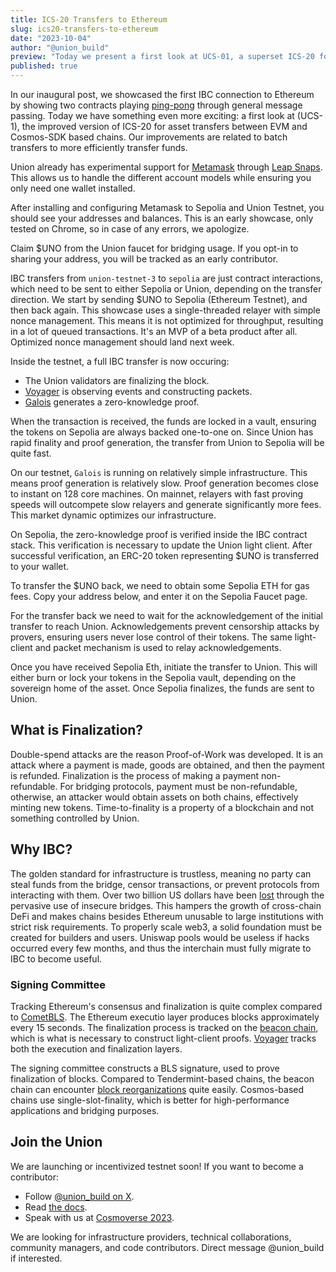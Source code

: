 ```yaml
---
title: ICS-20 Transfers to Ethereum
slug: ics20-transfers-to-ethereum
date: "2023-10-04"
author: "@union_build"
preview: "Today we present a first look at UCS-01, a superset ICS-20 for asset transfers between EVM and Cosmos-SDK based chains."
published: true
---
```


<script>
	import TokenTransfer from '$lib/TokenTransfer.svelte';
	import ConnectToMetamask from './ConnectToMetamask.svelte';
	import AddressesAndBalances from './AddressesAndBalances.svelte'; 
	import FaucetButton from './FaucetButton.svelte'; 
	import TransferUnoToEthereum from './TransferUnoToEthereum.svelte'; 
	import TransferUnoToEthereumStatus from './TransferUnoToEthereumStatus.svelte'; 
	import SepoliaFaucetButton from './SepoliaFaucetButton.svelte';
	import SendUnoToUnionButton from './SendUnoToUnionButton.svelte';
	import SendUnoToUnionStatus from './SendUnoToUnionStatus.svelte';
</script>

In our inaugural post, we showcased the first IBC connection to Ethereum by showing two contracts playing [ping-pong](../the-journey-so-far) through general message passing. Today we have something even more exciting: a first look at (UCS-1), the improved version of ICS-20 for asset transfers between EVM and Cosmos-SDK based chains. Our improvements are related to batch transfers to more efficiently transfer funds.

Union already has experimental support for [Metamask](https://metamask.io/) through [Leap Snaps](https://www.leapwallet.io/snaps). This allows us to handle the different account models while ensuring you only need one wallet installed.

<ConnectToMetamask/>

After installing and configuring Metamask to Sepolia and Union Testnet, you should see your addresses and balances. This is an early showcase, only tested on Chrome, so in case of any errors, we apologize.

<AddressesAndBalances/>

Claim $UNO from the Union faucet for bridging usage. If you opt-in to sharing your address, you will be tracked as an early contributor.

<FaucetButton/>

IBC transfers from `union-testnet-3` to `sepolia` are just contract interactions, which need to be sent to either Sepolia or Union, depending on the transfer direction. We start by sending $UNO to Sepolia (Ethereum Testnet), and then back again. This showcase uses a single-threaded relayer with simple nonce management. This means it is not optimized for throughput, resulting in a lot of queued transactions. It's an MVP of a beta product after all. Optimized nonce management should land next week.

<TransferUnoToEthereum/>

Inside the testnet, a full IBC transfer is now occuring: 

- The Union validators are finalizing the block.
- [Voyager](https://docs.union.build/architecture/voyager) is observing events and constructing packets.
- [Galois](https://docs.union.build/architecture/galois) generates a zero-knowledge proof.

When the transaction is received, the funds are locked in a vault, ensuring the tokens on Sepolia are always backed one-to-one on. Since Union has rapid finality and proof generation, the transfer from Union to Sepolia will be quite fast.

On our testnet, `Galois` is running on relatively simple infrastructure. This means proof generation is relatively slow. Proof generation becomes close to instant on 128 core machines. On mainnet, relayers with fast proving speeds will outcompete slow relayers and generate significantly more fees. This market dynamic optimizes our infrastructure. 

On Sepolia, the zero-knowledge proof is verified inside the IBC contract stack. This verification is necessary to update the Union light client. After successful verification, an ERC-20 token representing $UNO is transferred to your wallet.


<TransferUnoToEthereumStatus/>

To transfer the $UNO back, we need to obtain some Sepolia ETH for gas fees. Copy your address below, and enter it on the Sepolia Faucet page.

<SepoliaFaucetButton/>

<!-- Sepolia Faucet + Copy button -->

For the transfer back we need to wait for the acknowledgement of the initial transfer to reach Union. Acknowledgements prevent censorship attacks by provers, ensuring users never lose control of their tokens. The same light-client and packet mechanism is used to relay acknowledgements.

<!-- Acknowledgement Element -->

Once you have received Sepolia Eth, initiate the transfer to Union. This will either burn or lock your tokens in the Sepolia vault, depending on the sovereign home of the asset. Once Sepolia finalizes, the funds are sent to Union.

<SendUnoToUnionButton/>

<!-- Union Transfer Element -->

## What is Finalization?

Double-spend attacks are the reason Proof-of-Work was developed. It is an attack where a payment is made, goods are obtained, and then the payment is refunded. Finalization is the process of making a payment non-refundable. For bridging protocols, payment must be non-refundable, otherwise, an attacker would obtain assets on both chains, effectively minting new tokens. Time-to-finality is a property of a blockchain and not something controlled by Union.

## Why IBC?

The golden standard for infrastructure is trustless, meaning no party can steal funds from the bridge, censor transactions, or prevent protocols from interacting with them. Over two billion US dollars have been [lost](https://www.coindesk.com/consensus-magazine/2023/06/02/bridge-exploits-cost-2b-in-2022-heres-how-they-could-have-been-averted/) through the pervasive use of insecure bridges. This hampers the growth of cross-chain DeFi and makes chains besides Ethereum unusable to large institutions with strict risk requirements. To properly scale web3, a solid foundation must be created for builders and users. Uniswap pools would be useless if hacks occurred every few months, and thus the interchain must fully migrate to IBC to become useful.

### Signing Committee

Tracking Ethereum's consensus and finalization is quite complex compared to [CometBLS](https://docs.union.build/architecture/cometbls). The Ethereum executio layer produces blocks approximately every 15 seconds. The finalization process is tracked on the [beacon chain](https://ethereum.org/en/roadmap/beacon-chain/), which is what is necessary to construct light-client proofs. [Voyager](https://docs.union.build/architecture/voyager) tracks both the execution and finalization layers.

The signing committee constructs a BLS signature, used to prove finalization of blocks. Compared to Tendermint-based chains, the beacon chain can encounter [block reorganizations](https://barnabe.substack.com/p/pos-ethereum-reorg) quite easily. Cosmos-based chains use single-slot-finality, which is better for high-performance applications and bridging purposes. 

<SendUnoToUnionStatus/>

## Join the Union

We are launching or incentivized testnet soon! If you want to become a contributor:

- Follow [@union_build on X](https://x.com/union_build).
- Read [the docs](https://docs.union.build).
- Speak with us at [Cosmoverse 2023](https://cosmoverse.org/).

We are looking for infrastructure providers, technical collaborations, community managers, and code contributors. Direct message @union_build if interested.

